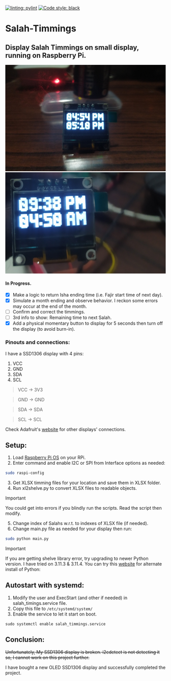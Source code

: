 [![linting: pylint](https://img.shields.io/badge/linting-pylint-yellowgreen)](https://github.com/pylint-dev/pylint)
[![Code style: black](https://img.shields.io/badge/code%20style-black-000000.svg)](https://github.com/psf/black)

# Salah-Timmings
## Display Salah Timmings on small display, running on Raspberry Pi.

![SSD1306 showing current time and next day's Fajar time.](Images/1692878231377-2.jpg)
![SSD1306 showing current and next Salah's time.](Images/1692870991070-2.jpg)

#### In Progress.

- [x] Make a logic to return Isha ending time (i.e. Fajir start time of next day).
- [x] Simulate a month ending and observe behavior. I reckon some errors may occur at the end of the month.
- [ ] Confirm and correct the timmings.
- [ ] 3rd info to show: Remaining time to next Salah.
- [x] Add a physical momentary button to display for 5 seconds then turn off the display (to avoid burn-in).

### Pinouts and connections:
 I have a SSD1306 display with 4 pins:

 1. VCC
 2. GND
 3. SDA
 4. SCL


>VCC -> 3V3

>GND -> GND

>SDA -> SDA

>SCL -> SCL


Check Adafruit's [website](https://learn.adafruit.com/ssd1306-oled-displays-with-raspberry-pi-and-beaglebone-black/wiring) for other displays' connections.

## Setup:

1. Load [Raspberry Pi OS](https://www.raspberrypi.com/software/) on your RPi.
2. Enter command and enable I2C or SPI from Interface options as needed:

```bash 
sudo raspi-config
``` 

3. Get XLSX timming files for your location and save them in XLSX folder.
4. Run xl2shelve.py to convert XLSX files to readable objects.
> [!IMPORTANT]
> You could get into errors if you blindly run the scripts. Read the script then modify.
5. Change index of Salahs w.r.t. to indexes of XLSX file (if needed).
6. Change main.py file as needed for your display then run:

```bash
sudo python main.py
```

> [!IMPORTANT]
> If you are getting shelve library error, try upgrading to newer Python version. I have tried on 3.11.3 & 3.11.4. You can try this [website](https://www.build-python-from-source.com/) for alternate install of Python: 


## Autostart with systemd:

1. Modify the user and ExecStart (and other if needed) in salah_timings.service file.
2. Copy this file to ```/etc/systemd/system/``` 
3. Enable the service to let it start on boot.
```
sudo systemctl enable salah_timmings.service
```

## Conclusion:

~~Unfortunately, My SSD1306 display is broken. i2cdetect is not detecting it so, I cannot work on this project further.~~

I have bought a new OLED SSD1306 display and successfully completed the project.
